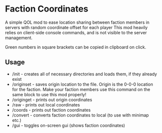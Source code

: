 # Faction Coordinates
A simple QOL mod to ease location sharing between faction members in servers with random coordinate offset for each player
This mod heavily relies on client-side console commands, and is not visible to the server management.

Green numbers in square brackets can be copied in clipboard on click.

## Usage
- /init <save name> - creates all of necessary directories and loads them, if they already exist
- /originset - saves origin location to the file. Origin is the 0-0-0 location for the faction. Make your faction members use this command on the same block to use this mod properly!
- /originget - prints out origin coordinates
- /raw - prints out local coordinates
- /coords - prints out faction coordinates
- /convert <space-delimited coordinates> - converts faction coordinates to local (to use with minimap etc.)
- /gui - toggles on-screen gui (shows faction coordinates)

